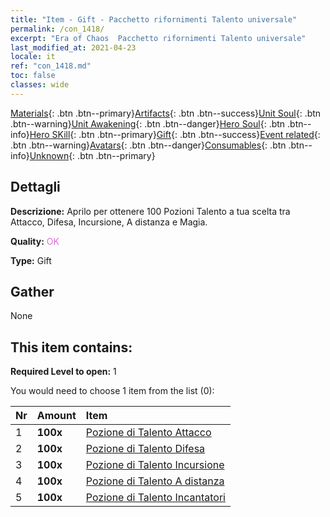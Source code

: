```yaml
---
title: "Item - Gift - Pacchetto rifornimenti Talento universale"
permalink: /con_1418/
excerpt: "Era of Chaos  Pacchetto rifornimenti Talento universale"
last_modified_at: 2021-04-23
locale: it
ref: "con_1418.md"
toc: false
classes: wide
---
```

 [Materials](/ItemsIT/){: .btn .btn--primary}[Artifacts](/ItemsIT/Artifacts/){: .btn .btn--success}[Unit Soul](/ItemsIT/UnitSoul/){: .btn .btn--warning}[Unit Awakening](/ItemsIT/UnitAwakening/){: .btn .btn--danger}[Hero Soul](/ItemsIT/HeroSoul/){: .btn .btn--info}[Hero SKill](/ItemsIT/HeroSkill/){: .btn .btn--primary}[Gift](/ItemsIT/Gift/){: .btn .btn--success}[Event related](/ItemsIT/Events/){: .btn .btn--warning}[Avatars](/ItemsIT/Avatars/){: .btn .btn--danger}[Consumables](/ItemsIT/Consumables/){: .btn .btn--info}[Unknown](/ItemsIT/Unknown/){: .btn .btn--primary}

## Dettagli
 **Descrizione:** Aprilo per ottenere 100 Pozioni Talento a tua scelta tra Attacco, Difesa, Incursione, A distanza e Magia.

 **Quality:** <span style="color: #DA70D6">OK</span>

 **Type:** Gift

## Gather

  None

## This item contains:

 **Required Level to open:** 1

 You would need to choose 1 item from the list (0):

  | Nr | Amount |     Item    |
  |:---|:-------|:------------|
  | 1 |  **100x** | [Pozione di Talento Attacco](/ItemsIT/con_786/) |  | 
  | 2 |  **100x** | [Pozione di Talento Difesa](/ItemsIT/con_787/) |  | 
  | 3 |  **100x** | [Pozione di Talento Incursione](/ItemsIT/con_788/) |  | 
  | 4 |  **100x** | [Pozione di Talento A distanza](/ItemsIT/con_789/) |  | 
  | 5 |  **100x** | [Pozione di Talento Incantatori](/ItemsIT/con_790/) |  | 
